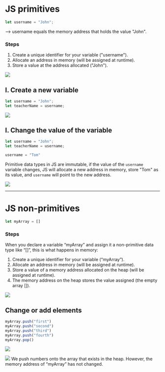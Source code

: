 # JS primitives

```javascript
let username = "John";
```

--> username equals the memory address that holds the value "John".

### Steps

1. Create a unique identifier for your variable ("username").
2. Allocate an address in memory (will be assigned at runtime).
3. Store a value at the address allocated ("John").

![](https://miro.medium.com/max/1750/1*IiejRUFbks-TaOzJJvdoVw.jpeg)

## I. Create a new variable

```javascript
let username = "John";
let teacherName = username;
```

![](https://miro.medium.com/max/1750/1*AaUqtuwa2BZiI73bV9RHmA.jpeg)

## I. Change the value of the variable

```javascript
let username = "John";
let teacherName = username;

username = "Tom"
```

Primitive data types in JS are immutable, if the value of the `username` variable changes, JS will allocate a new address in memory, store "Tom" as its value, and `username` will point to the new address.

![](https://miro.medium.com/max/1750/1*awL1xpr8cDNV7AaxiaA7YQ.jpeg)

---

# JS non-primitives

```javascript
let myArray = []
```

### Steps

When you declare a variable “myArray” and assign it a non-primitive data type like “[]”, this is what happens in memory:

1. Create a unique identifier for your variable (“myArray”).
2. Allocate an address in memory (will be assigned at runtime).
3. Store a value of a memory address allocated on the heap (will be assigned at runtime).
4. The memory address on the heap stores the value assigned (the empty array []).

![](https://miro.medium.com/max/1750/1*CPnnVIgE0tQVbxIja_C-_A.jpeg)

## Change or add elements

```javascript
myArray.push("first")
myArray.push("second")
myArray.push("third")
myArray.push("fourth")
myArray.pop()
```

![](https://miro.medium.com/max/1750/1*XfqW2Xh5oJrChzhRAauf9Q.jpeg)

![](https://miro.medium.com/max/1750/1*rphzalOnHm5FseLVov498g.jpeg)
We push numbers onto the array that exists in the heap. However, the memory address of “myArray” has not changed.